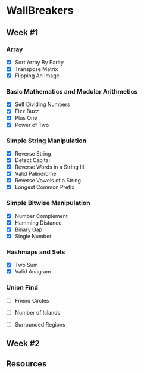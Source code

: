# WallBreakers

## Week #1

### Array
- [x] Sort Array By Parity
- [x] Transpose Matrix
- [x] Flipping An Image

### Basic Mathematics and Modular Arithmetics
- [x] Self Dividing Numbers
- [x] Fizz Buzz
- [x] Plus One
- [x] Power of Two

### Simple String Manipulation
- [x] Reverse String
- [x] Detect Capital
- [x] Reverse Words in a String III
- [x] Valid Palindrome
- [x] Reverse Vowels of a String
- [x] Longest Common Prefix

### Simple Bitwise Manipulation
- [x] Number Complement
- [x] Hamming Distance
- [x] Binary Gap
- [x] Single Number

### Hashmaps and Sets
- [x] Two Sum
- [x] Valid Anagram

### Union Find
- [ ] Friend Circles
- [ ] Number of Islands
- [ ] Surrounded Regions


## Week #2

## Resources

